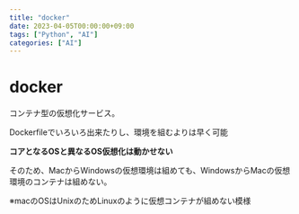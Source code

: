 ```yaml
---
title: "docker"
date: 2023-04-05T00:00:00+09:00
tags: ["Python", "AI"]
categories: ["AI"]
---
```

# docker

コンテナ型の仮想化サービス。

Dockerfileでいろいろ出来たりし、環境を組むよりは早く可能

**コアとなるOSと異なるOS仮想化は動かせない**

そのため、MacからWindowsの仮想環境は組めても、WindowsからMacの仮想環境のコンテナは組めない。

※macのOSはUnixのためLinuxのように仮想コンテナが組めない模様